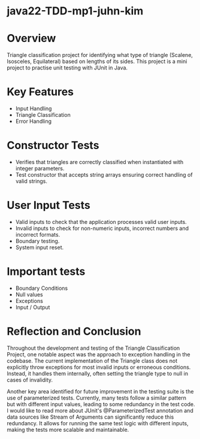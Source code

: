 # java22-TDD-mp1-juhn-kim

# Overview 
Triangle classification project for identifying what type of triangle (Scalene, Isosceles, Equilateral) based on lengths of its sides. This project is a mini project 
to practise unit testing with JUnit in Java.

# Key Features
* Input Handling
* Triangle Classification
* Error Handling

# Constructor Tests 
* Verifies that triangles are correctly classified when instantiated with integer parameters. 
* Test constructor that accepts string arrays ensuring correct handling of valid strings.

# User Input Tests
* Valid inputs to check that the application processes valid user inputs.
* Invalid inputs to check for non-numeric inputs, incorrect numbers and incorrect formats.
* Boundary testing.
* System input reset.

# Important tests
* Boundary Conditions
* Null values
* Exceptions
* Input / Output

# Reflection and Conclusion

Throughout the development and testing of the Triangle Classification Project, one notable aspect was the approach to exception handling in the codebase. 
The current implementation of the Triangle class does not explicitly throw exceptions for most invalid inputs or erroneous conditions. Instead, it handles them internally, 
often setting the triangle type to null in cases of invalidity.

Another key area identified for future improvement in the testing suite is the use of parameterized tests. Currently, many tests follow a similar pattern but with different 
input values, leading to some redundancy in the test code. I would like to read more about JUnit's @ParameterizedTest annotation and data sources like Stream of
Arguments can significantly reduce this redundancy. It allows for running the same test logic with different inputs, making the tests more scalable and maintainable.

